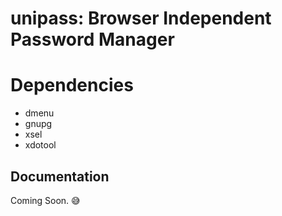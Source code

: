 # unipass: Browser Independent Password Manager

# Dependencies

-  dmenu
-  gnupg
-  xsel
-  xdotool

## Documentation

Coming Soon. 😅
